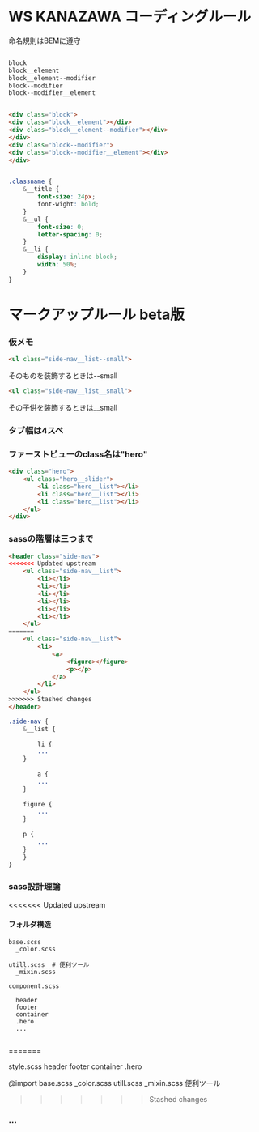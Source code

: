 # WS KANAZAWA コーディングルール

命名規則はBEMに遵守

```html

block
block__element
block__element--modifier
block--modifier
block--modifier__element

```

```html

<div class="block">
<div class="block__element"></div>
<div class="block__element--modifier"></div>
</div>
<div class="block--modifier">
<div class="block--modifier__element"></div>
</div>

```

```scss

.classname {
	&__title {
		font-size: 24px;
		font-wight: bold;
	}
	&__ul {
		font-size: 0;
		letter-spacing: 0;
	}
	&__li {
		display: inline-block;
		width: 50%;
	}
}

```
# マークアップルール beta版


### 仮メモ

```html
<ul class="side-nav__list--small">
```
そのものを装飾するときは--small

```html
<ul class="side-nav__list__small">
```
その子供を装飾するときは__small



### タブ幅は4スペ

### ファーストビューのclass名は"hero"


```html
<div class="hero">
    <ul class="hero__slider">
        <li class="hero__list"></li>
        <li class="hero__list"></li>
        <li class="hero__list"></li>
    </ul>
</div>
```

### sassの階層は三つまで

```html
<header class="side-nav">
<<<<<<< Updated upstream
    <ul class="side-nav__list">
        <li></li>
        <li></li>
        <li></li>
        <li></li>
        <li></li>
        <li></li>
    </ul>
=======
	<ul class="side-nav__list">
		<li>
			<a>
				<figure></figure>
				<p></p>
			</a>
		</li>
	</ul>
>>>>>>> Stashed changes
</header>
```
```sass
.side-nav {
    &__list {
    
        li {
	    ...
	}
	
        a {
	    ...
	}
	
	figure {
	    ...
	}
	
	p {
	    ...
	}
    }
}
```

### sass設計理論

<<<<<<< Updated upstream
#### フォルダ構造

```
base.scss
  _color.scss

utill.scss  # 便利ツール
  _mixin.scss

component.scss

  header
  footer
  container
  .hero
  ...
  
```

=======


style.scss
header
footer
container
.hero

@import
base.scss
_color.scss
utill.scss
_mixin.scss
便利ツール
>>>>>>> Stashed changes


### ...
